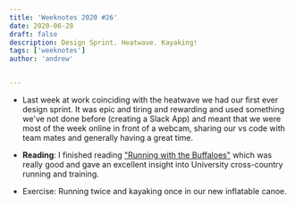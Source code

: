 ```yaml
---
title: 'Weeknotes 2020 #26'
date: 2020-06-28
draft: false
description: Design Sprint. Heatwave. Kayaking!
tags: ['weeknotes']
author: 'andrew'


---
```

-   Last week at work coinciding with the heatwave we had our first ever design sprint. It was epic and tiring and rewarding and used something we've not done before (creating a Slack App) and meant that we were most of the week online in front of a webcam, sharing our vs code with team mates and generally having a great time.

*   **Reading**: I finished reading ["Running with the Buffaloes"](https://www.amazon.co.uk/dp/B004HD49Q2/ref=pe_385721_48721101_TE_M1DP) which was really good and gave an excellent insight into University cross-country running and training.

*   Exercise: Running twice and kayaking once in our new inflatable canoe.
